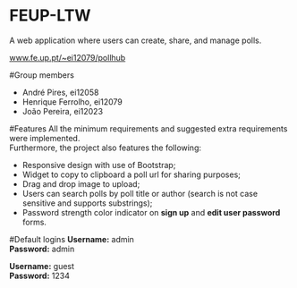 FEUP-LTW
=========

A web application where users can create, share, and manage polls.

www.fe.up.pt/~ei12079/pollhub

#Group members
- André Pires, ei12058
- Henrique Ferrolho, ei12079
- João Pereira, ei12023

#Features
All the minimum requirements and suggested extra requirements were implemented.  
Furthermore, the project also features the following:
- Responsive design with use of Bootstrap;
- Widget to copy to clipboard a poll url for sharing purposes;
- Drag and drop image to upload;
- Users can search polls by poll title or author (search is not case sensitive and supports substrings);
- Password strength color indicator on **sign up** and **edit user password** forms.

#Default logins
**Username:** admin  
**Password:** admin

**Username:** guest  
**Password:** 1234
